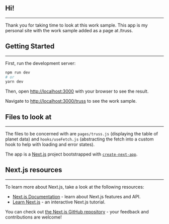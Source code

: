 ## Hi! 
----
Thank you for taking time to look at this work sample. This app is my personal site with the work sample added as a page at /truss. 


## Getting Started
----
First, run the development server:

```bash
npm run dev
# or
yarn dev
```

Then, open [http://localhost:3000](http://localhost:3000) with your browser to see the result.

Navigate to [http://localhost:3000/truss](http://localhost:3000/truss) to see the work sample.

## Files to look at
----
The files to be concerned with are `pages/truss.js` (displaying the table of planet data) and `hooks/useFetch.js` (abstracting the fetch into a custom hook to help with loading and error states).

The app is a [Next.js](https://nextjs.org/) project bootstrapped with [`create-next-app`](https://github.com/vercel/next.js/tree/canary/packages/create-next-app).

## Next.js resources
----
To learn more about Next.js, take a look at the following resources:

- [Next.js Documentation](https://nextjs.org/docs) - learn about Next.js features and API.
- [Learn Next.js](https://nextjs.org/learn) - an interactive Next.js tutorial.

You can check out [the Next.js GitHub repository](https://github.com/vercel/next.js/) - your feedback and contributions are welcome!

